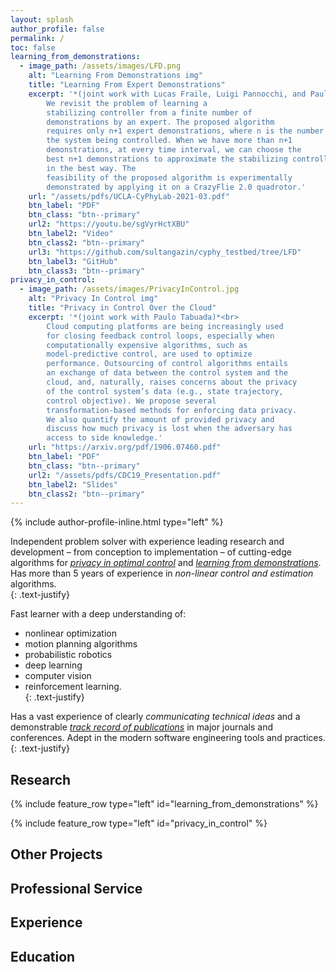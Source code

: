 ```yaml
---
layout: splash
author_profile: false
permalink: /
toc: false
learning_from_demonstrations:
  - image_path: /assets/images/LFD.png
    alt: "Learning From Demonstrations img"
    title: "Learning From Expert Demonstrations"
    excerpt: '*(joint work with Lucas Fraile, Luigi Pannocchi, and Paulo Tabuada)*<br>
		We revisit the problem of learning a 
		stabilizing controller from a finite number of 
		demonstrations by an expert. The proposed algorithm
		requires only n+1 expert demonstrations, where n is the number of states of 
		the system being controlled. When we have more than n+1 
		demonstrations, at every time interval, we can choose the 
		best n+1 demonstrations to approximate the stabilizing controller
		in the best way. The 
		feasibility of the proposed algorithm is experimentally 
		demonstrated by applying it on a CrazyFlie 2.0 quadrotor.'
    url: "/assets/pdfs/UCLA-CyPhyLab-2021-03.pdf"
    btn_label: "PDF"
    btn_class: "btn--primary"
    url2: "https://youtu.be/sgVyrHctXBU"
    btn_label2: "Video"
    btn_class2: "btn--primary"
    url3: "https://github.com/sultangazin/cyphy_testbed/tree/LFD"
    btn_label3: "GitHub"
    btn_class3: "btn--primary"
privacy_in_control:
  - image_path: /assets/images/PrivacyInControl.jpg
    alt: "Privacy In Control img"
    title: "Privacy in Control Over the Cloud"
    excerpt: '*(joint work with Paulo Tabuada)*<br>
		Cloud computing platforms are being increasingly used 
		for closing feedback control loops, especially when 
		computationally expensive algorithms, such as 
		model-predictive control, are used to optimize
		performance. Outsourcing of control algorithms entails 
		an exchange of data between the control system and the 
		cloud, and, naturally, raises concerns about the privacy 
		of the control system’s data (e.g., state trajectory, 
		control objective). We propose several 
		transformation-based methods for enforcing data privacy. 
		We also quantify the amount of provided privacy and 
		discuss how much privacy is lost when the adversary has 
		access to side knowledge.'
    url: "https://arxiv.org/pdf/1906.07460.pdf"
    btn_label: "PDF"
    btn_class: "btn--primary"
    url2: "/assets/pdfs/CDC19_Presentation.pdf"
    btn_label2: "Slides"
    btn_class2: "btn--primary"
---
```


{% include author-profile-inline.html type="left" %}

Independent problem solver with 
experience leading research and development – from 
conception to implementation – of cutting-edge algorithms 
for [*privacy in optimal control*](https://arxiv.org/abs/1906.07460) and [*learning from 
demonstrations*](https://github.com/sultangazin/cyphy_testbed/tree/LFD). Has more than 5 years of experience 
in *non-linear 
control and estimation* algorithms.  
{: .text-justify}  
   
Fast learner with a deep understanding of:
* nonlinear optimization
* motion planning algorithms 
* probabilistic robotics
* deep learning
* computer vision 
* reinforcement learning.  
{: .text-justify}  
 
Has a vast experience of 
clearly *communicating technical ideas* and a demonstrable 
[*track record of publications*](https://scholar.google.com/citations?hl=en&user=zf4Fxb0AAAAJ) in major journals and 
conferences. Adept in the modern software engineering tools
and practices.
{: .text-justify}  

## Research

{% include feature_row type="left" id="learning_from_demonstrations" %}

{% include feature_row type="left" id="privacy_in_control" %}

## Other Projects

## Professional Service

## Experience

## Education